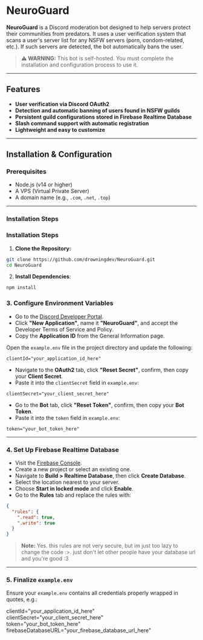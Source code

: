 # NeuroGuard

**NeuroGuard** is a Discord moderation bot designed to help servers protect their communities from predators. It uses a user verification system that scans a user's server list for any NSFW servers (porn, condom-related, etc.). If such servers are detected, the bot automatically bans the user.

> **⚠️ WARNING:** This bot is self-hosted. You must complete the installation and configuration process to use it.

---

## Features

- **User verification via Discord OAuth2**
- **Detection and automatic banning of users found in NSFW guilds**
- **Persistent guild configurations stored in Firebase Realtime Database**
- **Slash command support with automatic registration**
- **Lightweight and easy to customize**

---

## Installation & Configuration

### Prerequisites

- Node.js (v14 or higher)  
- A VPS (Virtual Private Server)  
- A domain name (e.g., `.com`, `.net`, `.top`)

---

### Installation Steps

### Installation Steps

1. **Clone the Repository:**

```bash
git clone https://github.com/drowningdev/NeuroGuard.git
cd NeuroGuard
```

2. **Install Dependencies**:
```bash
npm install
```

### 3. Configure Environment Variables

- Go to the [Discord Developer Portal](https://discord.com/developers/applications).
- Click **"New Application"**, name it **"NeuroGuard"**, and accept the Developer Terms of Service and Policy.
- Copy the **Application ID** from the General Information page.

Open the `example.env` file in the project directory and update the following:
```env
clientId="your_application_id_here"
```
- Navigate to the **OAuth2** tab, click **"Reset Secret"**, confirm, then copy your **Client Secret**.
- Paste it into the `clientSecret` field in `example.env`:
```env
clientSecret="your_client_secret_here"
```
- Go to the **Bot** tab, click **"Reset Token"**, confirm, then copy your **Bot Token**.
- Paste it into the `token` field in `example.env`:
```env
token="your_bot_token_here"
```
---

### 4. Set Up Firebase Realtime Database

- Visit the [Firebase Console](https://console.firebase.google.com).
- Create a new project or select an existing one.
- Navigate to **Build > Realtime Database**, then click **Create Database**.
- Select the location nearest to your server.
- Choose **Start in locked mode** and click **Enable**.
- Go to the **Rules** tab and replace the rules with:
```json
{
  "rules": {
    ".read": true,
    ".write": true
  }
}
```
> **Note:** Yes. this rules are not very secure, but im just too lazy to change the code :>. just don't let other people have your database url and you're good :3

---

### 5. Finalize `example.env`

Ensure your `example.env` contains all credentials properly wrapped in quotes, e.g.:

clientId="your_application_id_here"  
clientSecret="your_client_secret_here"  
token="your_bot_token_here"  
firebaseDatabaseURL="your_firebase_database_url_here"
